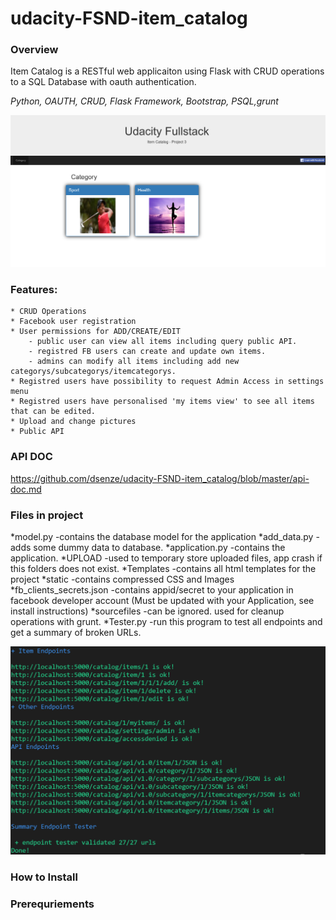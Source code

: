# udacity-FSND-item_catalog

### Overview

Item Catalog is a RESTful web applicaiton using Flask with CRUD operations to a SQL Database with oauth authentication.

*Python, OAUTH, CRUD, Flask Framework, Bootstrap, PSQL,grunt*

![Image of app](https://github.com/dsenze/udacity-FSND-item_catalog/blob/master/static/images/blob/startpage.PNG)

### Features:
	* CRUD Operations
	* Facebook user registration 
	* User permissions for ADD/CREATE/EDIT
		- public user can view all items including query public API.
		- registred FB users can create and update own items.
		- admins can modify all items including add new categorys/subcategorys/itemcategorys.
	* Registred users have possibility to request Admin Access in settings menu
	* Registred users have personalised 'my items view' to see all items that can be edited.
	* Upload and change pictures
	* Public API

### API DOC

https://github.com/dsenze/udacity-FSND-item_catalog/blob/master/api-doc.md

### Files in project
*model.py
	-contains the database model for the application
*add_data.py
    	-adds some dummy data to database.
*application.py
    	-contains the application. 
*UPLOAD
    	-used to temporary store uploaded files, app crash if this folders does not exist.
*Templates
    	-contains all html templates for the project
*static
    	-contains compressed CSS and Images
*fb_clients_secrets.json
    	-contains appid/secret to your application in facebook developer account (Must be updated with your Application, see install instructions)
*sourcefiles
    	-can be ignored. used for cleanup operations with grunt.
*Tester.py
    	-run this program to test all endpoints and get a summary of broken URLs.

![Image of tester.py](https://github.com/dsenze/udacity-FSND-item_catalog/blob/master/static/images/blob/tester.PNG)





### How to Install

### Prerequriements

